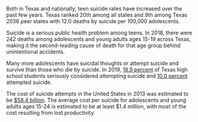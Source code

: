 Both in Texas and nationally, teen suicide rates have increased over the past few years. Texas ranked 20th among all states and 9th among Texas 2036 peer states with 12.0 deaths by suicide per 100,000 adolescents.

Suicide is a serious public health problem among teens. In 2018, there were 242 deaths among adolescents and young adults ages 15-19 across Texas, making it the second-leading cause of death for that age group behind unintentional accidents.

Many more adolescents have suicidal thoughts or attempt suicide and survive than those who die by suicide. In 2019, [18.9 percent](https://yrbs-explorer.services.cdc.gov/#/tables?questionCode=H26&topicCode=C01&year=2019) of Texas high school students seriously considered attempting suicide and [10.0 percent](https://yrbs-explorer.services.cdc.gov/#/tables?questionCode=H28&topicCode=C01&year=2019) attempted suicide.

The cost of suicide attempts in the United States in 2013 was estimated to be [$58.4 billion](https://doi.org/10.1111/sltb.12225). The average cost per suicide for adolescents and young adults ages 15-24 is estimated to be at least $1.4 million, with most of the cost resulting from lost productivity.